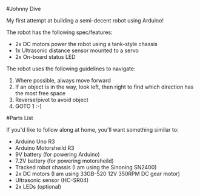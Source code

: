 #Johnny Dive

My first attempt at building a semi-decent robot using Arduino!


The robot has the following spec/features:

- 2x DC motors power the robot using a tank-style chassis
- 1x Ultrasonic distance sensor mounted to a servo
- 2x On-board status LED


The robot uses the following guidelines to navigate:

1. Where possible, always move forward
2. If an object is in the way, look left, then right to find which direction has the most free space
3. Reverse/pivot to avoid object
4. GOTO 1 :-)


#Parts List

If you'd like to follow along at home, you'll want something similar to:

- Arduino Uno R3
- Arduino Motorsheild R3
- 9V battery (for powering Arduino)
- 7.2V battery (for powering motorsheild)
- Tracked robot chassis (I am using the Sinoning SN2400)
- 2x DC motors (I am using 33GB-520 12V 350RPM DC gear motor)
- Ultrasonic sensor (HC-SR04)
- 2x LEDs (optional)
